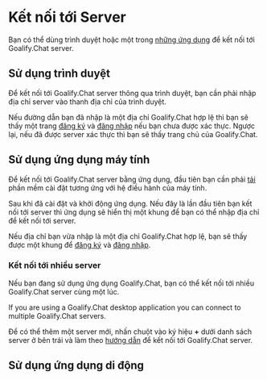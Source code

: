 # Kết nối tới Server

Bạn có thể dùng trình duyệt hoặc một trong [những ứng dụng](https://docs.goalify.chat/download) để kết nối tới Goalify.Chat server.

## Sử dụng trình duyệt

Để kết nối tới Goalify.Chat server thông qua trình duyệt, bạn cần phải nhập địa chỉ server vào thanh địa chỉ của trình duyệt.

Nếu đường dẫn bạn đã nhập là một địa chỉ Goalify.Chat hợp lệ thì bạn sẽ thấy một trang [đăng ký](../registration/) và [đăng nhập](../login/) nếu bạn chưa được xác thực. Ngược lại, nếu đã được server xác thực thì bạn sẽ thấy trang chủ của Goalify.Chat.

## Sử dụng ứng dụng máy tính

Để kết nối tới Goalify.Chat server bằng ứng dụng, đầu tiên bạn cần phải [tải](https://docs.goalify.chat/download) phần mềm cài đặt tương ứng với hệ điều hành của máy tính.

Sau khi đã cài đặt và khởi động ứng dụng. Nếu đây là lần đầu tiên bạn kết nối tới server thì ứng dụng sẽ hiển thị một khung để bạn có thể nhập địa chỉ để kết nối tới server.

Nếu địa chỉ bạn vừa nhập là một địa chỉ Goalify.Chat hợp lệ, bạn sẽ thấy được một khung để [đăng ký](../registration/) và [đăng nhập](../login/).

### Kết nối tới nhiều server

Nếu bạn đang sử dụng ứng dụng Goalify.Chat, bạn có thể kết nối tới nhiều Goalify.Chat server cùng một lúc.

If you are using a Goalify.Chat desktop application you can connect to multiple Goalify.Chat servers.

Để có thể thêm một server mới, nhấn chuột vào ký hiệu **+** dưới danh sách server ở bên trái và làm theo [hướng dẫn](../connecting-to-a-server/) để kết nối tới Goalify.Chat server.

## Sử dụng ứng dụng di động
